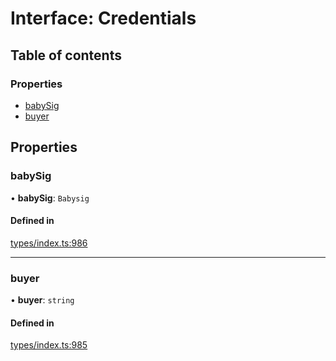 # Interface: Credentials

## Table of contents

### Properties

- [babySig](Credentials.md#babysig)
- [buyer](Credentials.md#buyer)

## Properties

### babySig

• **babySig**: `Babysig`

#### Defined in

[types/index.ts:986](https://github.com/nevermined-io/react-components/blob/b81d5c9/catalog/src/types/index.ts#L986)

___

### buyer

• **buyer**: `string`

#### Defined in

[types/index.ts:985](https://github.com/nevermined-io/react-components/blob/b81d5c9/catalog/src/types/index.ts#L985)
